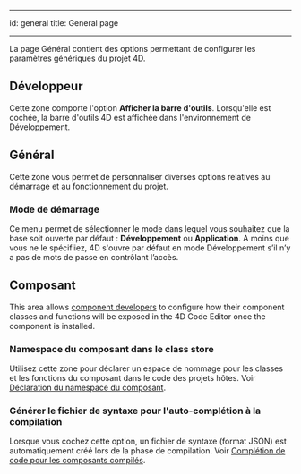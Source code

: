 - - -
id: general title: General page
- - -

La page Général contient des options permettant de configurer les paramètres génériques du projet 4D.

## Développeur

Cette zone comporte l'option **Afficher la barre d'outils**. Lorsqu'elle est cochée, la barre d'outils 4D est affichée dans l'environnement de Développement.

## Général

Cette zone vous permet de personnaliser diverses options relatives au démarrage et au fonctionnement du projet.

### Mode de démarrage

Ce menu permet de sélectionner le mode dans lequel vous souhaitez que la base soit ouverte par défaut : **Développement** ou **Application**. A moins que vous ne le spécifiiez, 4D s'ouvre par défaut en mode Développement s’il n’y a pas de mots de passe en contrôlant l’accès.


## Composant

This area allows [component developers](../Extensions/develop-components.md) to configure how their component classes and functions will be exposed in the 4D Code Editor once the component is installed.

### Namespace du composant dans le class store

Utilisez cette zone pour déclarer un espace de nommage pour les classes et les fonctions du composant dans le code des projets hôtes. Voir [Déclaration du namespace du composant](../Extensions/develop-components.md#declaring-the-component-namespace).

### Générer le fichier de syntaxe pour l'auto-complétion à la compilation

Lorsque vous cochez cette option, un fichier de syntaxe (format JSON) est automatiquement créé lors de la phase de compilation. Voir [Complétion de code pour les composants compilés](../Extensions/develop-components.md#code-completion-for-compiled-components). 
